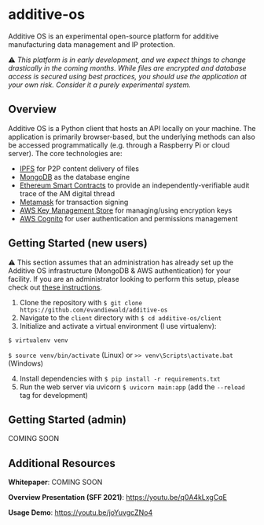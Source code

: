 # additive-os
Additive OS is an experimental open-source platform for additive manufacturing data management and IP protection. 

:warning: *This platform is in early development, and we expect things to change drastically in the coming months. While files are encrypted and database access is secured using best practices, you should use the application at your own risk. Consider it a purely experimental system.*

## Overview
Additive OS is a Python client that hosts an API locally on your machine. The application is primarily browser-based, but the underlying methods can also be accessed programmatically (e.g. through a Raspberry Pi or cloud server). 
The core technologies are:
- [IPFS](https://ipfs.io/) for P2P content delivery of files 
- [MongoDB](https://www.mongodb.com/) as the database engine
- [Ethereum Smart Contracts](https://ethereum.org/en/developers/docs/smart-contracts/) to provide an independently-verifiable audit trace of the AM digital thread
- [Metamask](https://metamask.io) for transaction signing
- [AWS Key Management Store](https://aws.amazon.com/kms/) for managing/using encryption keys
- [AWS Cognito](https://aws.amazon.com/cognito/) for user authentication and permissions management

## Getting Started (new users)
:warning: This section assumes that an administration has already set up the Additive OS infrastructure (MongoDB & AWS authentication) for your facility. If you are an administrator looking to perform this setup, please check out [these instructions](#getting-started-admin).

1. Clone the repository with `$ git clone https://github.com/evandiewald/additive-os`
2. Navigate to the `client` directory with `$ cd additive-os/client`
3. Initialize and activate a virtual environment (I use virtualenv): 

`$ virtualenv venv`

`$ source venv/bin/activate` (Linux) or `>> venv\Scripts\activate.bat` (Windows)

4. Install dependencies with `$ pip install -r requirements.txt`
5. Run the web server via uvicorn `$ uvicorn main:app` (add the `--reload` tag for development)

## Getting Started (admin)
COMING SOON

## Additional Resources
**Whitepaper**: COMING SOON

**Overview Presentation (SFF 2021)**: https://youtu.be/q0A4kLxgCqE

**Usage Demo**: https://youtu.be/joYuvgcZNo4
